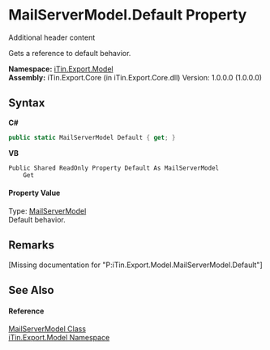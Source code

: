 # MailServerModel.Default Property 
Additional header content 

Gets a reference to default behavior.

**Namespace:**&nbsp;<a href="N_iTin_Export_Model">iTin.Export.Model</a><br />**Assembly:**&nbsp;iTin.Export.Core (in iTin.Export.Core.dll) Version: 1.0.0.0 (1.0.0.0)

## Syntax

**C#**<br />
``` C#
public static MailServerModel Default { get; }
```

**VB**<br />
``` VB
Public Shared ReadOnly Property Default As MailServerModel
	Get
```


#### Property Value
Type: <a href="T_iTin_Export_Model_MailServerModel">MailServerModel</a><br />Default behavior.

## Remarks
\[Missing <remarks> documentation for "P:iTin.Export.Model.MailServerModel.Default"\]

## See Also


#### Reference
<a href="T_iTin_Export_Model_MailServerModel">MailServerModel Class</a><br /><a href="N_iTin_Export_Model">iTin.Export.Model Namespace</a><br />